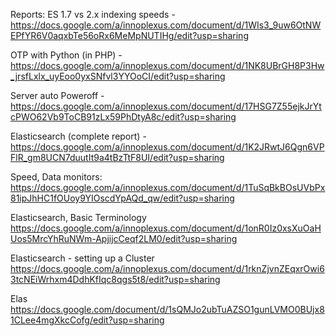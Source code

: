 Reports:
ES 1.7 vs 2.x indexing speeds - https://docs.google.com/a/innoplexus.com/document/d/1WIs3_9uw6OtNWEPfYR6V0aqxbTe56oRx6MeMpNUTIHg/edit?usp=sharing

OTP with Python (in PHP) - https://docs.google.com/a/innoplexus.com/document/d/1NK8UBrGH8P3Hw_jrsfLxlx_uyEoo0yxSNfvl3YYOoCI/edit?usp=sharing

Server auto Poweroff - https://docs.google.com/a/innoplexus.com/document/d/17HSG7Z55ejkJrYtcPWO62Vb9ToCB91zLx59PhDtyA8c/edit?usp=sharing

Elasticsearch (complete report) - https://docs.google.com/a/innoplexus.com/document/d/1K2JRwtJ6Qgn6VPFlR_gm8UCN7duutIt9a4tBzTtF8UI/edit?usp=sharing

Speed, Data monitors:
https://docs.google.com/a/innoplexus.com/document/d/1TuSqBkBOsUVbPx81ipJhHC1fOUoy9YIOscdYpAQd_qw/edit?usp=sharing

Elasticsearch, Basic Terminology
https://docs.google.com/a/innoplexus.com/document/d/1onR0Iz0xsXuOaHUos5MrcYhRuNWm-ApjijcCeqf2LM0/edit?usp=sharing

Elasticsearch - setting up a Cluster
https://docs.google.com/a/innoplexus.com/document/d/1rknZjvnZEqxrOwi63tcNEiWrhxm4DdhKfIqc8qgs5t8/edit?usp=sharing

Elas
https://docs.google.com/document/d/1sQMJo2ubTuAZSO1gunLVMO0BUjx81CLee4mgXkcCofg/edit?usp=sharing
